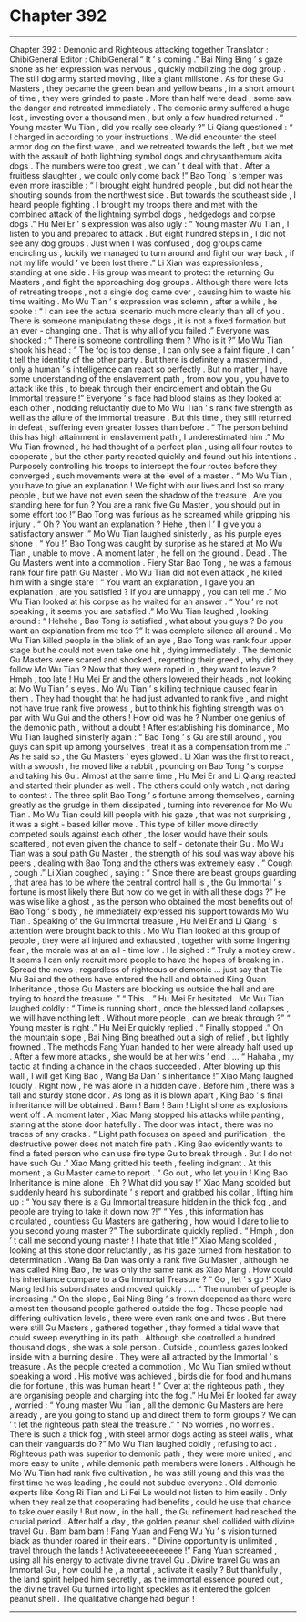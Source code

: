 
# Chapter 392


---

Chapter 392 : Demonic and Righteous attacking together
Translator :
ChibiGeneral
Editor :
ChibiGeneral
“ It ’ s coming .” Bai Ning Bing ’ s gaze shone as her expression was nervous , quickly mobilizing the dog group .
The still dog army started moving , like a giant millstone . As for these Gu Masters , they became the green bean and yellow beans , in a short amount of time , they were grinded to paste . More than half were dead , some saw the danger and retreated immediately .
The demonic army suffered a huge lost , investing over a thousand men , but only a few hundred returned .
“ Young master Wu Tian , did you really see clearly ?” Li Qiang questioned : “ I charged in according to your instructions . We did encounter the steel armor dog on the first wave , and we retreated towards the left , but we met with the assault of both lightning symbol dogs and chrysanthemum akita dogs . The numbers were too great , we can ’ t deal with that . After a fruitless slaughter , we could only come back !”
Bao Tong ’ s temper was even more irascible : “ I brought eight hundred people , but did not hear the shouting sounds from the northwest side . But towards the southeast side , I heard people fighting . I brought my troops there and met with the combined attack of the lightning symbol dogs , hedgedogs and corpse dogs .”
Hu Mei Er ’ s expression was also ugly : “ Young master Wu Tian , I listen to you and prepared to attack . But eight hundred steps in , I did not see any dog groups . Just when I was confused , dog groups came encircling us , luckily we managed to turn around and fight our way back , if not my life would ’ ve been lost there .”
Li Xian was expressionless , standing at one side . His group was meant to protect the returning Gu Masters , and fight the approaching dog groups .
Although there were lots of retreating troops , not a single dog came over , causing him to waste his time waiting .
Mo Wu Tian ’ s expression was solemn , after a while , he spoke : “ I can see the actual scenario much more clearly than all of you . There is someone manipulating these dogs , it is not a fixed formation but an ever - changing one . That is why all of you failed .”
Everyone was shocked : “ There is someone controlling them ? Who is it ?”
Mo Wu Tian shook his head : “ The fog is too dense , I can only see a faint figure , I can ’ t tell the identity of the other party . But there is definitely a mastermind , only a human ’ s intelligence can react so perfectly . But no matter , I have some understanding of the enslavement path , from now you , you have to attack like this , to break through their encirclement and obtain the Gu Immortal treasure !”
Everyone ’ s face had blood stains as they looked at each other , nodding reluctantly due to Mo Wu Tian ’ s rank five strength as well as the allure of the immortal treasure .
But this time , they still returned in defeat , suffering even greater losses than before .
“ The person behind this has high attainment in enslavement path , I underestimated him .” Mo Wu Tian frowned , he had thought of a perfect plan , using all four routes to cooperate , but the other party reacted quickly and found out his intentions . Purposely controlling his troops to intercept the four routes before they converged , such movements were at the level of a master .
“ Mo Wu Tian , you have to give an explanation ! We fight with our lives and lost so many people , but we have not even seen the shadow of the treasure . Are you standing here for fun ? You are a rank five Gu Master , you should put in some effort too !” Bao Tong was furious as he screamed while gripping his injury .
“ Oh ? You want an explanation ? Hehe , then I ’ ll give you a satisfactory answer .” Mo Wu Tian laughed sinisterly , as his purple eyes shone .
“ You !” Bao Tong was caught by surprise as he stared at Mo Wu Tian , unable to move .
A moment later , he fell on the ground .
Dead .
The Gu Masters went into a commotion .
Fiery Star Bao Tong , he was a famous rank four fire path Gu Master . Mo Wu Tian did not even attack , he killed him with a single stare !
“ You want an explanation , I gave you an explanation , are you satisfied ? If you are unhappy , you can tell me .” Mo Wu Tian looked at his corpse as he waited for an answer .
“ You ’ re not speaking , it seems you are satisfied .” Mo Wu Tian laughed , looking around : “ Hehehe , Bao Tong is satisfied , what about you guys ? Do you want an explanation from me too ?”
It was complete silence all around .
Mo Wu Tian killed people in the blink of an eye , Bao Tong was rank four upper stage but he could not even take one hit , dying immediately .
The demonic Gu Masters were scared and shocked , regretting their greed , why did they follow Mo Wu Tian ?
Now that they were roped in , they want to leave ? Hmph , too late !
Hu Mei Er and the others lowered their heads , not looking at Mo Wu Tian ’ s eyes . Mo Wu Tian ’ s killing technique caused fear in them .
They had thought that he had just advanted to rank five , and might not have true rank five prowess , but to think his fighting strength was on par with Wu Gui and the others !
How old was he ?
Number one genius of the demonic path , without a doubt !
After establishing his dominance , Mo Wu Tian laughed sinisterly again : “ Bao Tong ’ s Gu are still around , you guys can split up among yourselves , treat it as a compensation from me .”
As he said so , the Gu Masters ’ eyes glowed .
Li Xian was the first to react , with a swoosh , he moved like a rabbit , pouncing on Bao Tong ’ s corpse and taking his Gu .
Almost at the same time , Hu Mei Er and Li Qiang reacted and started their plunder as well .
The others could only watch , not daring to contest .
The three split Bao Tong ’ s fortune among themselves , earning greatly as the grudge in them dissipated , turning into reverence for Mo Wu Tian .
Mo Wu Tian could kill people with his gaze , that was not surprising , it was a sight - based killer move .
This type of killer move directly competed souls against each other , the loser would have their souls scattered , not even given the chance to self - detonate their Gu .
Mo Wu Tian was a soul path Gu Master , the strength of his soul was way above his peers , dealing with Bao Tong and the others was extremely easy .
”
Cough , cough
.” Li Xian coughed , saying : “ Since there are beast groups guarding , that area has to be where the central control hall is , the Gu Immortal ’ s fortune is most likely there But how do we get in with all these dogs ?”
He was wise like a ghost , as the person who obtained the most benefits out of Bao Tong ’ s body , he immediately expressed his support towards Mo Wu Tian .
Speaking of the Gu Immortal treasure , Hu Mei Er and Li Qiang ’ s attention were brought back to this .
Mo Wu Tian looked at this group of people , they were all injured and exhausted , together with some lingering fear , the morale was at an all - time low .
He sighed : “ Truly a motley crew . It seems I can only recruit more people to have the hopes of breaking in . Spread the news , regardless of righteous or demonic … just say that Tie Mu Bai and the others have entered the hall and obtained King Quan Inheritance , those Gu Masters are blocking us outside the hall and are trying to hoard the treasure .”
“ This …” Hu Mei Er hesitated .
Mo Wu Tian laughed coldly : “ Time is running short , once the blessed land collapses , we will have nothing left . Without more people , can we break through ?”
“ Young master is right .” Hu Mei Er quickly replied .
“ Finally stopped .” On the mountain slope , Bai Ning Bing breathed out a sigh of relief , but lightly frowned .
The methods Fang Yuan handed to her were already half used up . After a few more attacks , she would be at her wits ’ end .
…
“ Hahaha , my tactic at finding a chance in the chaos succeeded . After blowing up this wall , I will get King Bao , Wang Ba Dan ’ s inheritance !” Xiao Mang laughed loudly .
Right now , he was alone in a hidden cave .
Before him , there was a tall and sturdy stone door . As long as it is blown apart , King Bao ’ s final inheritance will be obtained .
Bam ! Bam ! Bam !
Light shone as explosions went off .
A moment later , Xiao Mang stopped his attacks while panting , staring at the stone door hatefully .
The door was intact , there was no traces of any cracks .
“ Light path focuses on speed and purification , the destructive power does not match fire path . King Bao evidently wants to find a fated person who can use fire type Gu to break through . But I do not have such Gu .” Xiao Mang gritted his teeth , feeling indignant .
At this moment , a Gu Master came to report .
“ Go out , who let you in ! King Bao Inheritance is mine alone . Eh ? What did you say !”
Xiao Mang scolded but suddenly heard his subordinate ’ s report and grabbed his collar , lifting him up : “ You say there is a Gu Immortal treasure hidden in the thick fog , and people are trying to take it down now ?!”
“ Yes , this information has circulated , countless Gu Masters are gathering , how would I dare to lie to you second young master ?” The subordinate quickly replied .
“ Hmph , don ’ t call me second young master ! I hate that title !” Xiao Mang scolded , looking at this stone door reluctantly , as his gaze turned from hesitation to determination .
Wang Ba Dan was only a rank five Gu Master , although he was called King Bao , he was only the same rank as Xiao Mang . How could his inheritance compare to a Gu Immortal Treasure ?
“ Go , let ’ s go !” Xiao Mang led his subordinates and moved quickly .
…
“ The number of people is increasing .” On the slope , Bai Ning Bing ’ s frown deepened as there were almost ten thousand people gathered outside the fog .
These people had differing cultivation levels , there were even rank one and twos . But there were still Gu Masters , gathered together , they formed a tidal wave that could sweep everything in its path .
Although she controlled a hundred thousand dogs , she was a sole person .
Outside , countless gazes looked inside with a burning desire . They were all attracted by the Immortal ’ s treasure .
As the people created a commotion , Mo Wu Tian smiled without speaking a word .
His motive was achieved ,
birds die for food and humans die for fortune
, this was human heart !
“ Over at the righteous path , they are organising people and charging into the fog .” Hu Mei Er looked far away , worried : “ Young master Wu Tian , all the demonic Gu Masters are here already , are you going to stand up and direct them to form groups ? We can ’ t let the righteous path steal the treasure .”
“ No worries , no worries . There is such a thick fog , with steel armor dogs acting as steel walls , what can their vanguards do ?” Mo Wu Tian laughed coldly , refusing to act .
Righteous path was superior to demonic path , they were more united , and more easy to unite , while demonic path members were loners . Although he Mo Wu Tian had rank five cultivation , he was still young and this was the first time he was leading , he could not subdue everyone . Old demonic experts like Kong Ri Tian and Li Fei Le would not listen to him easily .
Only when they realize that cooperating had benefits , could he use that chance to take over easily !
But now , in the hall , the Gu refinement had reached the crucial period .
After half a day , the golden peanut shell collided with divine travel Gu .
Bam bam bam !
Fang Yuan and Feng Wu Yu ’ s vision turned black as thunder roared in their ears .
“ Divine opportunity is unlimited , travel through the lands ! Activateeeeeeeeeee !”
Fang Yuan screamed , using all his energy to activate divine travel Gu .
Divine travel Gu was an Immortal Gu , how could he , a mortal , activate it easily ?
But thankfully , the land spirit helped him secretly , as the immortal essence poured out , the divine travel Gu turned into light speckles as it entered the golden peanut shell .
The qualitative change had begun !

---

